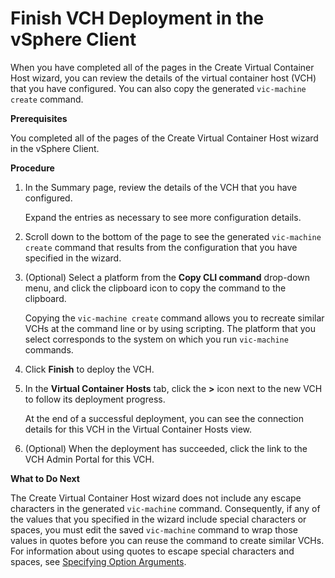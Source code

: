 # Finish VCH Deployment in the vSphere Client #

When you have completed all of the pages in the Create Virtual Container Host wizard, you can review the details of the virtual container host (VCH) that you have configured. You can also copy the generated `vic-machine create` command. 

**Prerequisites**

You completed all of the pages of the Create Virtual 
Container Host wizard in the vSphere Client.

**Procedure**

1. In the Summary page, review the details of the VCH that you have configured.

    Expand the entries as necessary to see more configuration details.
2. Scroll down to the bottom of the page to see the generated `vic-machine create` command that results from the configuration that you have specified in the wizard.
3. (Optional) Select a platform from the **Copy CLI command** drop-down menu, and click the clipboard icon to copy the command to the clipboard.

    Copying the `vic-machine create` command allows you to recreate similar VCHs at the command line or by using scripting. The platform that you select corresponds to the system on which you run `vic-machine` commands.
4. Click **Finish** to deploy the VCH.
5. In the **Virtual Container Hosts** tab, click the **>** icon next to the new VCH to follow its deployment progress.

    At the end of a successful deployment, you can see the connection details for this VCH in the Virtual Container Hosts view.
6. (Optional) When the deployment has succeeded, click the link to the VCH Admin Portal for this VCH.

**What to Do Next**

The Create Virtual Container Host wizard does not include any escape characters in the generated `vic-machine` command. Consequently, if any of the values that you specified in the wizard include special characters or spaces, you must edit the saved `vic-machine` command to wrap those values in quotes before you can reuse the command to create similar VCHs. For information about using quotes to escape special characters and spaces, see [Specifying Option Arguments](running_vicmachine_cmds.md#args). 